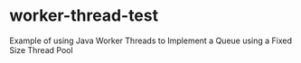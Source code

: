 # worker-thread-test
Example of using Java Worker Threads to Implement a Queue using a Fixed Size Thread Pool
